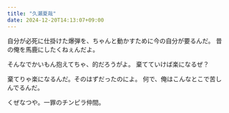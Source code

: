 ```yaml
---
title: "久瀬夏哉"
date: 2024-12-20T14:13:07+09:00
---
```


自分が必死に仕掛けた爆弾を、ちゃんと動かすために今の自分が要るんだ。
昔の俺を馬鹿にしたくねぇんだよ。

そんなでかいもん抱えてちゃ、的だろうがよ。
棄てていけば楽になるぜ？

棄てりゃ楽になるんだ。そのはずだったのによ。
何で、俺はこんなとこで苦しんでるんだ。


くぜなつや。一罪のチンピラ仲間。
